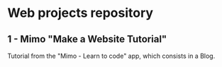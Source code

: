 # Web projects repository

## 1 - Mimo "Make a Website Tutorial"

Tutorial from the "Mimo - Learn to code" app, which consists in a Blog. 
